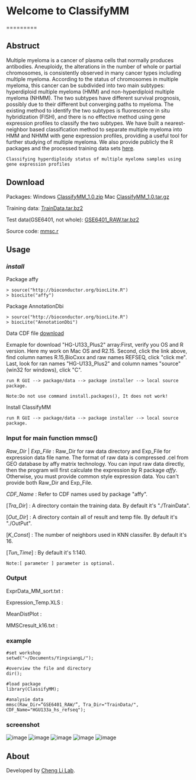 # Welcome to ClassifyMM
=========
## Abstruct
Multiple myeloma is a cancer of plasma cells that normally produces antibodies. Aneuploidy, the alterations in the number of whole or partial chromosomes, is consistently observed in many cancer types including multiple myeloma. According to the status of chromosomes in multiple myeloma, this cancer can be subdivided into two main subtypes: hyperdiploid multiple myeloma (HMM) and non-hyperdiploid multiple myeloma (NHMM). The two subtypes have different survival prognosis, possibly due to their different but converging paths to myeloma. The existing method to identify the two subtypes is fluorescence in situ hybridization (FISH), and there is no effective method using gene expression profiles to classify the two subtypes. We have built a nearest-neighbor based classification method to separate multiple myeloma into HMM and NHMM with gene expression profiles, providing a useful tool for further studying of multiple myeloma. We also provide publicly the R packages and the processed training data sets [here](http://hmmc.github.com).

```Classifying hyperdiploidy status of multiple myeloma samples using gene expression profiles```

## Download

Packages: Windows [ClassifyMM_1.0.zip](data/ClassifyMM_1.0.zip) Mac [ClassifyMM_1.0.tar.gz](data/ClassifyMM_1.0.tar.gz)

Training data: [TrainData.tar.bz2](data/TrainData.tar.bz2)

Test data(GSE6401, not whole): [GSE6401_RAW.tar.bz2](data/GSE6401_RAW.tar.bz2)

Source code: [mmsc.r](data/mmsc.r)

## Usage

### *install*

Package affy
	
	> source("http://bioconductor.org/biocLite.R")
	> biocLite("affy")

Package AnnotationDbi

	> source("http://bioconductor.org/biocLite.R")
	> biocLite("AnnotationDbi")
	
Data CDF file [download](http://brainarray.mbni.med.umich.edu/Brainarray/Database/CustomCDF/CDF_download.asp)

Exmaple for download "HG-U133_Plus2" array:First, verify you OS and R version. Here my work on Mac OS and R2.15. Second, click the link above, find column names R.15,BioCxxx and raw names REFSEQ, click "click me". Last, look for ran names "HG-U133_Plus2" and column names "source"(win32 for windows), click "C".

	run R GUI --> package/data --> package installer --> local source package.

```Note:Do not use command install.packages(), It does not work!```

Install ClassifyMM

	run R GUI --> package/data --> package installer --> local source package.

	
### Input for main function mmsc()

*Raw_Dir* | *Exp_File* : Raw_Dir for raw data directory and Exp_File for expression data file name. The format of raw data is compressed .cel from GEO database by affy matrix technology. You can input raw data directly, then the program will first calculate the expression by R package _affy_. Otherwise, you must provide common style expression data. You can't provide both Raw_Dir and Exp_File.

*CDF_Name* : Refer to CDF names used by package "affy".

[*Tra_Dir*] : A directory contain the training data. By default it's "./TrainData".

[*Out_Dir*] : A directory contain all of result and temp file. By default it's "./OutPut".

[*K_Const*] : The number of neighbors used in KNN classifer. By default it's 16.

[*Tun_Time*] : By default it's 1:140.

`Note:[ parameter ] parameter is optional.`

### Output

ExprData_MM_sort.txt :

Expression_Temp.XLS :

MeanDistPlot :

MMSCresult_k16.txt :

### example


	#set workshop
	setwd("~/Documents/YingxiangL/");
	
	#overview the file and directory
	dir();
	
	#load package
	library(ClassifyMM);
	
	#analysie data
	mmsc(Raw_Dir=“GSE6401_RAW/”, Tra_Dir="TrainData/", CDF_Name="HGU133a_hs_refseq");

### screenshot

![image](image/cdf1.png)
![image](image/cdf2.png)
![image](image/dir.png)
![image](image/run.png)
![image](image/result.png)

## About

Developed by [Cheng Li Lab](http://www.chenglilab.org).